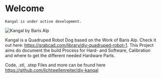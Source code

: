 # Welcome

    Kangal is under active development.

![Kangal by Baris Alp](https://raw.githubusercontent.com/lichtwellenreiter/diy-kangal/master/assets/kangal-front.jpg "Kangal by Baris Alp")

Kangal is a Quadruped Robot Dog based on the Work of Baris Alp. Check it out here: https://grabcad.com/library/diy-quadruped-robot-1. This Project aims do document the build Process for Hard- and Software, Calibration and where to get the different needed Hardware Parts.

Code, .stl, .step Files and more can be found here https://github.com/lichtwellenreiter/diy-kangal

